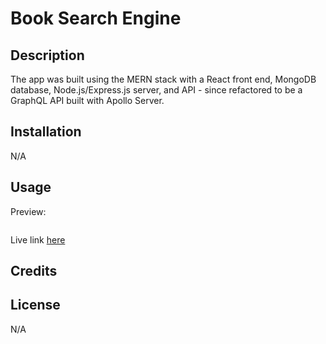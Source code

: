 # Book Search Engine

## Description

The app was built using the MERN stack with a React front end, MongoDB database, Node.js/Express.js server, and API - since refactored to be a GraphQL API built with Apollo Server.

## Installation

N/A

## Usage

Preview:

![]()

Live link [here]()

## Credits



## License

N/A